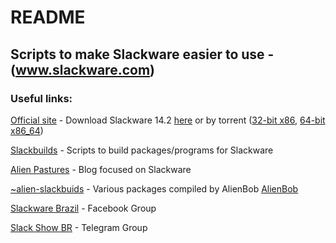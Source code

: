 # README

## Scripts to make Slackware easier to use - (www.slackware.com)

### Useful links:

[Official site](http://www.slackware.com/) - Download Slackware 14.2  [here](http://www.slackware.com/getslack/) or by torrent ([32-bit x86](http://www.slackware.com/torrents/slackware-14.2-install-dvd.torrent), [64-bit x86_64](http://www.slackware.com/torrents/slackware64-14.2-install-dvd.torrent))

[Slackbuilds](https://slackbuilds.org/) - Scripts to build packages/programs for Slackware

[Alien Pastures](http://alien.slackbook.org/blog/) - Blog focused on Slackware

[~alien-slackbuids](http://www.slackware.com/~alien/slackbuilds/) - Various packages compiled by AlienBob [AlienBob](http://www.slackware.com/~alien/)

[Slackware Brazil](https://www.facebook.com/groups/slackwarebr/) - Facebook Group

[Slack Show BR](https://telegram.me/slackshowbr) - Telegram Group
